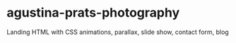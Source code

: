 # agustina-prats-photography
Landing HTML with CSS animations, parallax, slide show, contact form, blog
